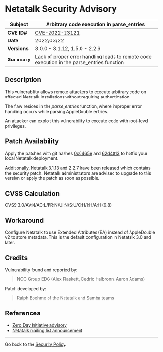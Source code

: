 # Netatalk Security Advisory

| **Subject**  | Arbitrary code execution in parse_entries |
| ------------ | -------------------------------------- |
| **CVE ID#**  | [CVE-2022-23121](https://www.cve.org/CVERecord?id=CVE-2022-23121) |
| **Date**     | 2022/03/22 |
| **Versions** | 3.0.0 - 3.1.12, 1.5.0 - 2.2.6 |
| **Summary**  | Lack of proper error handling leads to remote code execution in the parse_entries function |

## Description

This vulnerability allows remote attackers to execute arbitrary code
on affected Netatalk installations without requiring authentication.

The flaw resides in the *parse_entries* function,
where improper error handling occurs while parsing AppleDouble entries.

An attacker can exploit this vulnerability to execute code
with root-level privileges.

## Patch Availability

Apply the patches with git hashes
[0c0465e](https://github.com/Netatalk/netatalk/commit/0c0465e4e85a27105b61b3918df8f8df0565367c.diff)
and
[62d4013](https://github.com/Netatalk/netatalk/commit/62d4013c62be3b1b4a14f37057cb1c8f393c5fd1.diff)
to hotfix your local Netatalk deployment.

Additionally, Netatalk 3.1.13 and 2.2.7 have been released which
contains the security patch. Netatalk administrators are advised to
upgrade to this version or apply the patch as soon as possible.

## CVSS Calculation

CVSS:3.0/AV:N/AC:L/PR:N/UI:N/S:U/C:H/I:H/A:H (9.8)

## Workaround

Configure Netatalk to use Extended Attributes (EA) instead of
AppleDouble v2 to store metadata. This is the default configuration in
Netatalk 3.0 and later.

## Credits

Vulnerability found and reported by:

> NCC Group EDG (Alex Plaskett, Cedric Halbronn, Aaron Adams)

Patch developed by:

> Ralph Boehme of the Netatalk and Samba teams

## References

- [Zero Day Initiative advisory](https://www.zerodayinitiative.com/advisories/ZDI-22-527/)
- [Netatalk mailing list announcement](https://sourceforge.net/p/netatalk/mailman/message/37628830/)

---

Go back to the [Security Policy](/security.html).
